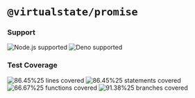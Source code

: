 # `@virtualstate/promise`

[//]: # (badges)

### Support

 ![Node.js supported](https://img.shields.io/badge/node-%3E%3D16.0.0-blue) ![Deno supported](https://img.shields.io/badge/deno-%3E%3D1.17.0-blue) 

### Test Coverage

 ![86.45%25 lines covered](https://img.shields.io/badge/lines-86.45%25-brightgreen) ![86.45%25 statements covered](https://img.shields.io/badge/statements-86.45%25-brightgreen) ![66.67%25 functions covered](https://img.shields.io/badge/functions-66.67%25-yellow) ![91.38%25 branches covered](https://img.shields.io/badge/branches-91.38%25-brightgreen)

[//]: # (badges)


